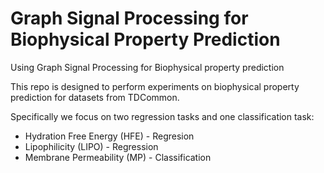 # Graph Signal Processing for Biophysical Property Prediction


Using Graph Signal Processing for Biophysical property prediction

This repo is designed to perform experiments on biophysical property prediction for datasets from TDCommon.


Specifically we focus on two regression tasks and one classification task:

* Hydration Free Energy (HFE) - Regresion
* Lipophilicity (LIPO) - Regression
* Membrane Permeability (MP) - Classification 
